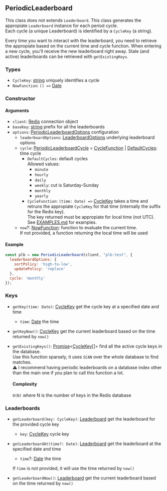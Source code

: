 ## PeriodicLeaderboard

This class does not extends `Leaderboard`. This class generates the appropiate `Leaderboard` instance for each period cycle.  
Each cycle (a unique Leaderboard) is identified by a `CycleKey` (a string).

Every time you want to interact with the leaderboard, you need to retrieve the appropiate based on the current time and cycle function. When entering a new cycle, you'll receive the new leaderboard right away. Stale (and active) leaderboards can be retrieved with `getExistingKeys`.

### Types

* `CycleKey`: [string](https://developer.mozilla.org/docs/Web/JavaScript/Reference/Global_Objects/String) uniquely identifies a cycle
* `NowFunction`: `() =>` [Date](https://developer.mozilla.org/docs/Web/JavaScript/Reference/Global_Objects/Date)

### Constructor

#### Arguments

* `client`: [Redis](https://github.com/luin/ioredis#connect-to-redis) connection object
* `baseKey`: [string](https://developer.mozilla.org/docs/Web/JavaScript/Reference/Global_Objects/String) prefix for all the leaderboards
* `options`: [PeriodicLeaderboardOptions](/docs/PeriodicLeaderboard.md#arguments) configuration
  * `leaderboardOptions`: [LeaderboardOptions](/docs/Leaderboard.md#arguments) underlying leaderboard options
  * `cycle`: [PeriodicLeaderboardCycle](/docs/PeriodicLeaderboard.md#arguments) = [CycleFunction](/docs/PeriodicLeaderboard.md#arguments) | [DefaultCycles](/docs/PeriodicLeaderboard.md#arguments): time cycle
    * `DefaultCycles`: default cycles  
    Allowed values:
      * `minute`
      * `hourly`
      * `daily`
      * `weekly`: cut is Saturday-Sunday
      * `monthly`
      * `yearly`
    * `CycleFunction`: `(time: Date) =>` [CycleKey](/docs/PeriodicLeaderboard.md#types) takes a time and retruns the appropiate `CycleKey` for that time (internally the suffix for the Redis key).  
    The key returned must be appropiate for local time (not UTC).  
    See [EXAMPLES.md](EXAMPLES.md) for examples.
  * `now`?: [NowFunction](/docs/PeriodicLeaderboard.md#types): function to evaluate the current time.  
  If not provided, a function returning the local time will be used

#### Example

```javascript
const plb = new PeriodicLeaderboard(client, "plb:test", {
  leaderboardOptions: {
    sortPolicy: 'high-to-low',
    updatePolicy: 'replace'
  },
  cycle: 'monthly'
});
```

### Keys

* `getKey(time: Date)`: [CycleKey](/docs/PeriodicLeaderboard.md#types) get the cycle key at a specified date and time
  * `time`: [Date](https://developer.mozilla.org/docs/Web/JavaScript/Reference/Global_Objects/Date) the time

* `getKeyNow()`: [CycleKey](/docs/PeriodicLeaderboard.md#types) get the current leaderboard based on the time returned by `now()`

* `getExistingKeys()`: [Promise](https://developer.mozilla.org/docs/Web/JavaScript/Reference/Global_Objects/Promise)<[CycleKey](/docs/PeriodicLeaderboard.md#types)[]> find all the active cycle keys in the database.  
  Use this function sparsely, it uses `SCAN` over the whole database to find matches.  
  ⚠️ I recommend having periodic leaderboards on a database index other than the main one if you plan to call this function a lot.
  #### Complexity
  `O(N)` where N is the number of keys in the Redis database

### Leaderboards

* `getLeaderboard(key: CycleKey)`: [Leaderboard](/docs/Leaderboard.md) get the leaderboard for the provided cycle key
  * `key`: [CycleKey](/docs/PeriodicLeaderboard.md#types) cycle key

* `getLeaderboardAt(time?: Date)`: [Leaderboard](/docs/Leaderboard.md) get the leaderboard at the specified date and time
  * `time`?: [Date](https://developer.mozilla.org/docs/Web/JavaScript/Reference/Global_Objects/Date) the time

  If `time` is not provided, it will use the time returned by `now()`

* `getLeaderboardNow()`: [Leaderboard](/docs/Leaderboard.md) get the current leaderboard based on the time returned by `now()`
